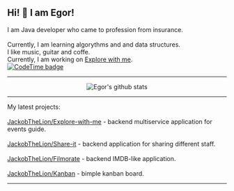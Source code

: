## Hi! 👋 I am Egor!
I am Java developer who came to profession from insurance.<br>
<br>
Currently, I am learning algorythms and and data structures. <br>
I like music, guitar and coffe.<br>
Currently, I am working on [Explore with me](https://github.com/JackobTheLion/Explore-with-me).<br>
[![CodeTime badge](https://img.shields.io/endpoint?style=social&url=https%3A%2F%2Fapi.codetime.dev%2Fshield%3Fid%3D19093%26project%3Dexplore-with-me%26in%3D0)](https://codetime.dev)

___
<p align="center">
  <img src="https://github-readme-stats.vercel.app/api?username=JackobTheLion&show_icons=true&hide_border=true&theme=default&rank_icon=github" alt="Egor's github stats"/>
</p>

___

My latest projects: <br>
<br>
[JackobTheLion/Explore-with-me](https://github.com/JackobTheLion/Explore-with-me) - backend multiservice application for events guide.<br>
<br>
[JackobTheLion/Share-it](https://github.com/JackobTheLion/Share-it) - backend application for sharing different staff.<br>
<br>
[JackobTheLion/Filmorate](https://github.com/JackobTheLion/Filmorate) - backend IMDB-like application.<br>
<br>
[JackobTheLion/Kanban](https://github.com/JackobTheLion/Kanban) - bimple kanban board.
___
